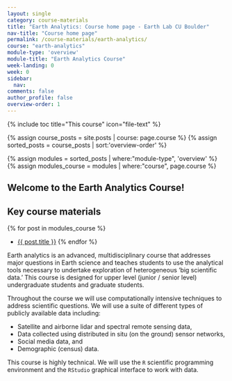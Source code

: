 ```yaml
---
layout: single
category: course-materials
title: "Earth Analytics: Course home page - Earth Lab CU Boulder"
nav-title: "Course home page"
permalink: /course-materials/earth-analytics/
course: "earth-analytics"
module-type: 'overview'
module-title: "Earth Analytics Course"
week-landing: 0
week: 0
sidebar:
  nav:
comments: false
author_profile: false
overview-order: 1
---
```


{% include toc title="This course" icon="file-text" %}

{% assign course_posts = site.posts | course: page.course %}
{% assign sorted_posts = course_posts | sort:'overview-order' %}

{% assign modules = sorted_posts | where:"module-type", 'overview' %}
{% assign modules_course = modules | where:"course", page.course %}

<div class="notice--info" markdown="1">

## <i class="fa fa-ship" aria-hidden="true"></i> Welcome to the Earth Analytics Course!

## Key course materials

{% for post in modules_course %}
 * <a href="{{ site.url }}{{ post.permalink }}">{{ post.title }}</a>
{% endfor %}

</div>
<!-- an overview module specifies the overview content for the course including syllabus and any assignments  module-type: 'session' specified a week or a particular set of content surrounding a topic - eg internship seminar, etc -->

Earth analytics is an advanced, multidisciplinary course that addresses major
questions in Earth science and teaches students to use the analytical tools
necessary to undertake exploration of heterogeneous ‘big scientific data.’ This
course is designed for upper level (junior / senior level) undergraduate students
and graduate students.

Throughout the course we will use computationally intensive techniques to address
scientific questions. We will use a suite of different types of publicly available
data including:

* Satellite and airborne lidar and spectral remote sensing data,
* Data collected using distributed in situ (on the ground) sensor networks,
* Social media data, and
* Demographic (census) data.

This course is highly technical. We will use the `R` scientific programming
environment and the `RStudio` graphical interface to work with data.
